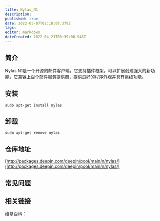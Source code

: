 ```yaml
---
title: Nylas_N1
description: 
published: true
date: 2022-05-07T02:18:07.379Z
tags: 
editor: markdown
dateCreated: 2022-04-21T03:39:08.948Z
---
```


## 简介

Nylas N1是一个开源的邮件客户端，它支持插件框架，可以扩展创建强大的新功能，它兼容上百个邮件服务提供商，提供良好的程序外观并具有离线功能。

## 安装

`sudo apt-get install nylas`

## 卸载

`sudo apt-get remove nylas`

## 仓库地址

[http://packages.deepin.com/deepin/pool/main/n/nylas/](http://packages.deepin.com/deepin/pool/main/n/nylas/)


## 常见问题


## 相关链接

维基百科：